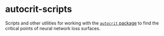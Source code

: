 # autocrit-scripts
Scripts and other utilities for working with the [`autocrit` package](https://github.com/charlesfrye/autocrit)
to find the critical points of neural network loss surfaces.
